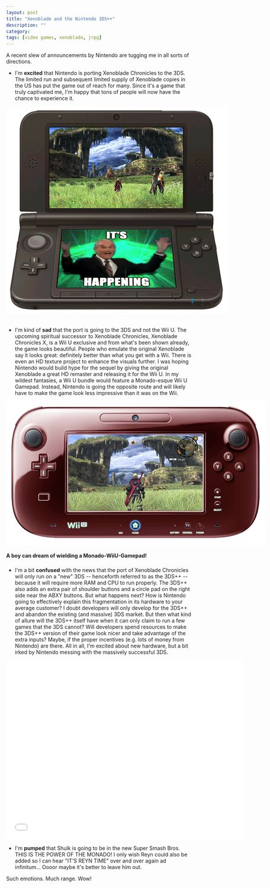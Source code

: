 ```yaml
---
layout: post
title: "Xenoblade and the Nintendo 3DS++"
description: ""
category: 
tags: [video games, xenoblade, jrpg]
---
```


A recent slew of announcements by Nintendo are tugging me in all sorts of directions.

* I'm **excited** that Nintendo is porting Xenoblade Chronicles to the 3DS. The limited run and subsequent limited supply of Xenoblade copies in the US has put the game out of reach for many. Since it's a game that truly captivated me, I'm happy that tons of people will now have the chance to experience it. 

<div>
	<img class="rounded-corners" style="max-width: 600px; border: 0px;" src="/assets/images/posts/2014-08-30/xenoblade.gif"/>
	<p class="caption-text" style="line-height: 1.5em; margin-bottom: 30px;"><strong></strong></p>
</div>

* I'm kind of **sad** that the port is going to the 3DS and not the Wii U. The upcoming spiritual successor to Xenoblade Chronicles, Xenoblade Chronicles X, is a Wii U exclusive and from what's been shown already, the game looks beautiful. People who emulate the original Xenoblade say it looks great: definitely better than what you get with a Wii. There is even an HD texture project to enhance the visuals further. I was hoping Nintendo would build hype for the sequel by giving the original Xenoblade a great HD remaster and releasing it for the Wii U. In my wildest fantasies, a Wii U bundle would feature a Monado-esque Wii U Gamepad. Instead, Nintendo is going the opposite route and will likely have to make the game look less impressive than it was on the Wii.

<div>
	<img class="rounded-corners" style="max-width: 700px; border: 0px;" src="/assets/images/posts/2014-08-30/xenopad.png"/>
	<p class="caption-text" style="line-height: 1.5em; margin-bottom: 20px;"><strong>A boy can dream of wielding a Monado-WiiU-Gamepad!</strong></p>
</div>

* I'm a bit **confused** with the news that the port of Xenoblade Chronicles will only run on a "new" 3DS -- henceforth referred to as the 3DS++ -- because it will require more RAM and CPU to run properly. The 3DS++ also adds an extra pair of shoulder buttons and a circle pad on the right side near the ABXY buttons. But what happens next? How is Nintendo going to effectively explain this fragmentation in its hardware to your average customer? I doubt developers will only develop for the 3DS++ and abandon the existing (and massive) 3DS market. But then what kind of allure will the 3DS++ itself have when it can only claim to run a few games that the 3DS cannot? Will developers spend resources to make the 3DS++ version of their game look nicer and take advantage of the extra inputs? Maybe, if the proper incentives (e.g. lots of money from Nintendo) are there. All in all, I'm excited about new hardware, but a bit irked by Nintendo messing with the massively successful 3DS.

<div style="text-align: center">
<iframe width="640" height="480" src="//www.youtube-nocookie.com/embed/GUl1EkUJ46k?rel=0" frameborder="0"></iframe>
</div>

* I'm **pumped** that Shulk is going to be in the new Super Smash Bros. THIS IS THE POWER OF THE MONADO! I only wish Reyn could also be added so I can hear "IT'S REYN TIME" over and over again ad infinitum... Oooor maybe it's better to leave him out.

Such emotions. Much range. Wow!
